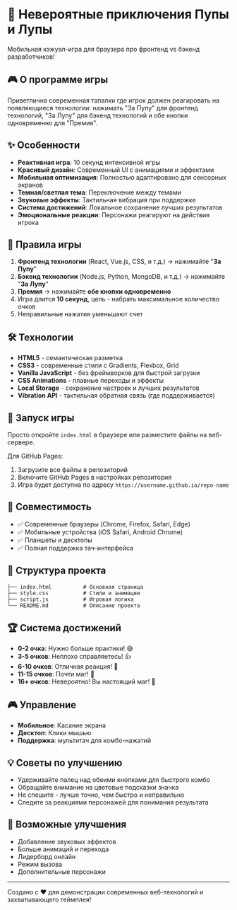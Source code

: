 # 🚀 Невероятные приключения Пупы и Лупы

Мобильная кэжуал-игра для браузера про фронтенд vs бэкенд разработчиков!

## 🎮 О программе игры

Приветлична современная тапалки где игрок должен реагировать на появляющиеся технологии: нажимать "За Пупу" для фронтенд технологий, "За Лупу" для бэкенд технологий и обе кнопки одновременно для "Премия".

## ✨ Особенности

- **Реактивная игра**: 10 секунд интенсивной игры
- **Красивый дизайн**: Современный UI с анимациями и эффектами
- **Мобильная оптимизация**: Полностью адаптировано для сенсорных экранов
- **Темная/светлая тема**: Переключение между темами
- **Звуковые эффекты**: Тактильная вибрация при поддержке
- **Система достижений**: Локальное сохранение лучших результатов
- **Эмоциональные реакции**: Персонажи реагируют на действия игрока

## 🎯 Правила игры

1. **Фронтенд технологии** (React, Vue.js, CSS, и т.д.) → нажимайте "**За Пупу**"
2. **Бэкенд технологии** (Node.js, Python, MongoDB, и т.д.) → нажимайте "**За Лупу**"
3. **Премия** → нажимайте **обе кнопки одновременно**
4. Игра длится **10 секунд**, цель - набрать максимальное количество очков
5. Неправильные нажатия уменьшают счет

## 🛠 Технологии

- **HTML5** - семантическая разметка
- **CSS3** - современные стили с Gradients, Flexbox, Grid
- **Vanilla JavaScript** - без фреймворков для быстрой загрузки
- **CSS Animations** - плавные переходы и эффекты
- **Local Storage** - сохранение настроек и лучших результатов
- **Vibration API** - тактильная обратная связь (где поддерживается)

## 🚀 Запуск игры

Просто откройте `index.html` в браузере или разместите файлы на веб-сервере.

Для GitHub Pages:
1. Загрузите все файлы в репозиторий
2. Включите GitHub Pages в настройках репозитория
3. Игра будет доступна по адресу `https://username.github.io/repo-name`

## 📱 Совместимость

- ✅ Современные браузеры (Chrome, Firefox, Safari, Edge)
- ✅ Мобильные устройства (iOS Safari, Android Chrome)
- ✅ Планшеты и десктопы
- ✅ Полная поддержка тач-интерфейса

## 🎨 Структура проекта

```
├── index.html          # Основная страница
├── style.css           # Стили и анимации
├── script.js           # Игровая логика
└── README.md           # Описание проекта
```

## 🏆 Система достижений

- **0-2 очка**: Нужно больше практики! 😅
- **3-5 очков**: Неплохо справляетесь! 👍
- **6-10 очков**: Отличная реакция! 💯
- **11-15 очков**: Почти маг! 🌟
- **16+ очков**: Невероятно! Вы настоящий маг! 🌟

## 🎮 Управление

- **Мобильное**: Касание экрана
- **Десктоп**: Клики мышью
- **Поддержка**: мультитач для комбо-нажатий

## 💡 Советы по улучшению

- Удерживайте палец над обеими кнопками для быстрого комбо
- Обращайте внимание на цветовые подсказки значка
- Не спешите - лучше точно, чем быстро и неправильно
- Следите за реакциями персонажей для понимания результата

## 🔧 Возможные улучшения

- Добавление звуковых эффектов
- Больше анимаций и перехода
- Лидерборд онлайн
- Режим вызова
- Дополнительные персонажи

---

Создано с ❤️ для демонстрации современных веб-технологий и захватывающего геймплея!
